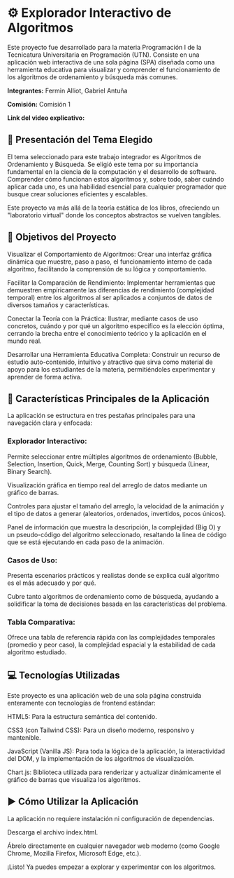 # ⚙️ Explorador Interactivo de Algoritmos
Este proyecto fue desarrollado para la materia Programación I de la Tecnicatura Universitaria en Programación (UTN). Consiste en una aplicación web interactiva de una sola página (SPA) diseñada como una herramienta educativa para visualizar y comprender el funcionamiento de los algoritmos de ordenamiento y búsqueda más comunes.

**Integrantes:**
Fermin Alliot, 
Gabriel Antuña

**Comisión:**
Comisión 1

**Link del video explicativo:**


## 📄 Presentación del Tema Elegido
El tema seleccionado para este trabajo integrador es Algoritmos de Ordenamiento y Búsqueda. Se eligió este tema por su importancia fundamental en la ciencia de la computación y el desarrollo de software. Comprender cómo funcionan estos algoritmos y, sobre todo, saber cuándo aplicar cada uno, es una habilidad esencial para cualquier programador que busque crear soluciones eficientes y escalables.

Este proyecto va más allá de la teoría estática de los libros, ofreciendo un "laboratorio virtual" donde los conceptos abstractos se vuelven tangibles.

## 🎯 Objetivos del Proyecto
Visualizar el Comportamiento de Algoritmos: Crear una interfaz gráfica dinámica que muestre, paso a paso, el funcionamiento interno de cada algoritmo, facilitando la comprensión de su lógica y comportamiento.

Facilitar la Comparación de Rendimiento: Implementar herramientas que demuestren empíricamente las diferencias de rendimiento (complejidad temporal) entre los algoritmos al ser aplicados a conjuntos de datos de diversos tamaños y características.

Conectar la Teoría con la Práctica: Ilustrar, mediante casos de uso concretos, cuándo y por qué un algoritmo específico es la elección óptima, cerrando la brecha entre el conocimiento teórico y la aplicación en el mundo real.

Desarrollar una Herramienta Educativa Completa: Construir un recurso de estudio auto-contenido, intuitivo y atractivo que sirva como material de apoyo para los estudiantes de la materia, permitiéndoles experimentar y aprender de forma activa.

## 🚀 Características Principales de la Aplicación
La aplicación se estructura en tres pestañas principales para una navegación clara y enfocada:

### Explorador Interactivo:

Permite seleccionar entre múltiples algoritmos de ordenamiento (Bubble, Selection, Insertion, Quick, Merge, Counting Sort) y búsqueda (Linear, Binary Search).

Visualización gráfica en tiempo real del arreglo de datos mediante un gráfico de barras.

Controles para ajustar el tamaño del arreglo, la velocidad de la animación y el tipo de datos a generar (aleatorios, ordenados, invertidos, pocos únicos).

Panel de información que muestra la descripción, la complejidad (Big O) y un pseudo-código del algoritmo seleccionado, resaltando la línea de código que se está ejecutando en cada paso de la animación.

### Casos de Uso:

Presenta escenarios prácticos y realistas donde se explica cuál algoritmo es el más adecuado y por qué.

Cubre tanto algoritmos de ordenamiento como de búsqueda, ayudando a solidificar la toma de decisiones basada en las características del problema.

### Tabla Comparativa:

Ofrece una tabla de referencia rápida con las complejidades temporales (promedio y peor caso), la complejidad espacial y la estabilidad de cada algoritmo estudiado.

## 💻 Tecnologías Utilizadas
Este proyecto es una aplicación web de una sola página construida enteramente con tecnologías de frontend estándar:

HTML5: Para la estructura semántica del contenido.

CSS3 (con Tailwind CSS): Para un diseño moderno, responsivo y mantenible.

JavaScript (Vanilla JS): Para toda la lógica de la aplicación, la interactividad del DOM, y la implementación de los algoritmos de visualización.

Chart.js: Biblioteca utilizada para renderizar y actualizar dinámicamente el gráfico de barras que visualiza los algoritmos.

## ▶️ Cómo Utilizar la Aplicación
La aplicación no requiere instalación ni configuración de dependencias.

Descarga el archivo index.html.

Ábrelo directamente en cualquier navegador web moderno (como Google Chrome, Mozilla Firefox, Microsoft Edge, etc.).

¡Listo! Ya puedes empezar a explorar y experimentar con los algoritmos.